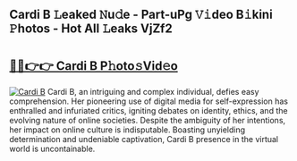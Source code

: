 ## Cardi B 𝙻eaked 𝙽u𝚍e - Part-uPg 𝚅𝚒deo B𝚒kini 𝙿hotos - Hot All 𝙻eaks VjZf2

# <h2><a href="http://ld3wlp.urlbe.top/?page=Cardi+B">🔗🔗👉👉 Cardi B P𝚑oto𝚜Vid𝚎o</a></h2>

[![Cardi B](https://i.imgur.com/eBuTRDB.gif)](http://ld3wlp.urlbe.top/?page=Cardi+B)
Cardi B, an intriguing and complex individual, defies easy comprehension. Her pioneering use of digital media for self-expression has enthralled and infuriated critics, igniting debates on identity, ethics, and the evolving nature of online societies. Despite the ambiguity of her intentions, her impact on online culture is indisputable. Boasting unyielding determination and undeniable captivation, Cardi B presence in the virtual world is uncontainable.
